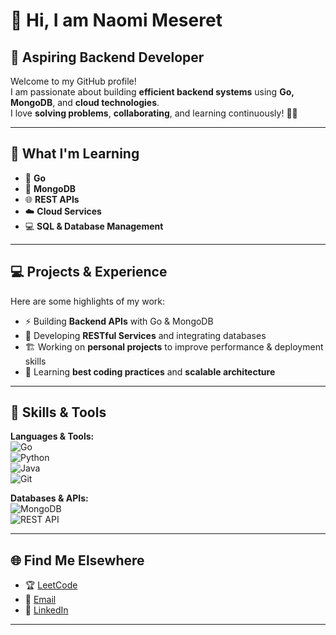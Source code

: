  # 👋 Hi, I am Naomi Meseret


## 🚀 Aspiring Backend Developer

Welcome to my GitHub profile!  
I am passionate about building **efficient backend systems** using **Go, MongoDB**, and **cloud technologies**.  
I love **solving problems**, **collaborating**, and learning continuously! 🌱✨

---

## 🌟 What I'm Learning
- 🐹 **Go**  
- 🍃 **MongoDB**  
- 🌐 **REST APIs**  
- ☁️ **Cloud Services**  
- 💻 **SQL & Database Management**

---

## 💻 Projects & Experience
Here are some highlights of my work:  
- ⚡ Building **Backend APIs** with Go & MongoDB  
- 🔧 Developing **RESTful Services** and integrating databases  
- 🏗️ Working on **personal projects** to improve performance & deployment skills  
- 🌱 Learning **best coding practices** and **scalable architecture**

---

## 🎯 Skills & Tools
**Languages & Tools:**  
![Go](https://img.shields.io/badge/-Go-00ADD8?style=for-the-badge&logo=go&logoColor=white)  
![Python](https://img.shields.io/badge/-Python-3776AB?style=for-the-badge&logo=python&logoColor=white)  
![Java](https://img.shields.io/badge/-Java-007396?style=for-the-badge&logo=java&logoColor=white)  
![Git](https://img.shields.io/badge/-Git-F05032?style=for-the-badge&logo=git&logoColor=white)

**Databases & APIs:**  
![MongoDB](https://img.shields.io/badge/-MongoDB-47A248?style=for-the-badge&logo=mongodb&logoColor=white)  
![REST API](https://img.shields.io/badge/-REST_API-008000?style=for-the-badge)

---

## 🌐 Find Me Elsewhere
- 🏆 [LeetCode](https://leetcode.com/u/Naomi_Mu/)
- 📧 [Email](mailto:naomimu2121@gmail.com)
- 💼 [LinkedIn](https://www.linkedin.com/in/naomi-meseret-858a66221/)

---
